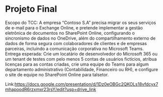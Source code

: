# Projeto Final

Escopo do TCC: A empresa “Contoso S.A” precisa migrar os seus serviços de e-mail
para o Exchange Online, e pretende implementar a gestão eletrônica de documentos
no SharePoint Online, configurando o sincronismo de dados no OneDrive, além do
compartilhamento externo de dados de forma segura com colaboradores de clientes
e de empresas parceiras, incluindo a comunicação corporativa no Microsoft Teams.
Entrega esperada: Crie um locatário de desenvolvedor do Microsoft 365 ou um
tenant de testes com pelo menos 5 contas de usuários fictícios, atribua licenças para
as contas criadas, crie uma equipe do Teams para algum departamento
administrativo (Contabilidade, Financeiro ou RH), e configure o site de equipe no
SharePoint Online para talsetor.

Link:https://docs.google.com/presentation/d/1Dz0eOBGc2QKOLs18vfdcyx7mhapoodR6rzxmxr23rsY/edit?usp=drive_link
